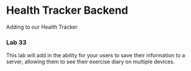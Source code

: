 # Health Tracker Backend
Adding to our Health Tracker
### Lab 33 
This lab will add in the ability for your users to save their information to a server, allowing 
them to see their exercise diary on multiple devices.
